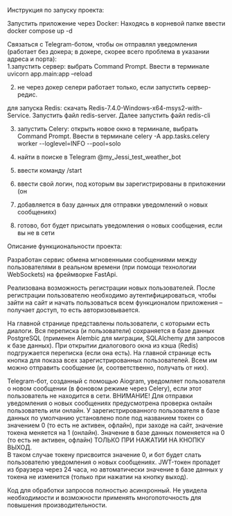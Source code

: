 Инструкция по запуску проекта: 

Запустить приложение через Docker: 
Находясь в корневой папке ввести docker compose up -d 
 
Связаться с Telegram-ботом, чтобы он отправлял уведомления (работает без докера; 
в докере, скорее всего проблема в указании адреса и порта):  
1.запустить сервер: выбрать Command Prompt. Ввести в терминале uvicorn app.main:app –reload 
 
2. не через докер селери работает только, если запустить сервер-редис.  
 
для запуска Redis: скачать Redis-7.4.0-Windows-x64-msys2-with-Service. Запустить файл redis-server. Далее запустить файл redis-cli  
 
3. запустить Celery: открыть новое окно в терминале, выбрать Command Prompt.
Ввести в терминале celery -A app.tasks.celery worker --loglevel=INFO --pool=solo 
 
4. найти в поиске в Telegram @my_Jessi_test_weather_bot 
 
5. ввести команду /start 
 
6. ввести свой логин, под которым вы зарегистрированы в приложении (он  
 
7. добавляется в базу данных для отправки уведомлений о новых сообщениях) 
 
8. готово, бот будет присылать уведомления о новых сообщения, если вы не в сети 


Описание функциональности проекта:  
 
Разработан сервис обмена мгновенными сообщениями между пользователями в реальном времени (при помощи технологии WebSockets) 
на фреймворке FastApi.  
 
Реализована возможность регистрации новых пользователей. После регистрации пользователю необходимо аутентифицироваться, 
чтобы зайти на сайт и начать пользоваться всем функционалом приложения – получает доступ, то есть авторизовывается.   
 
На главной странице представлены пользователи, с которыми есть диалоги. Вся переписка (и пользователи) сохраняется в базе 
данных PostgreSQL (применен Alembic для миграции, SQLAlchemy для запросов к базе данных). При открытии диалогового окна 
из кэша (Redis) подгружается переписка (если она есть). На главной странице есть кнопка для показа всех зарегистрированных 
пользователей. Всем им можно отправить сообщение (и, соответственно, получать от них).  
 
Telegram-бот, созданный с помощью Aiogram, уведомляет пользователя о новом сообщении (в фоновом режиме через Celery), 
если этот пользователь не находится в сети. ВНИМАНИЕ! Для отправки уведомления о новых сообщениях предусмотрена проверка 
онлайн пользователь или онлайн. У зарегистрированного пользователя в базе данных по умолчанию установлено поле под 
названием токен со значением 0 (то есть не активен, офлайн), при заходе на сайт, значение токена меняется на 1 (онлайн). 
Значение в базе данных поменяется на 0 (то есть не активен, офлайн) ТОЛЬКО ПРИ НАЖАТИИ НА КНОПКУ ВЫХОД.  
В таком случае токену присвоится значение 0, и бот будет слать пользователю уведомления о новых сообщениях. 
JWT-токен пропадет из браузера через 24 часа, но автоматически значение в базе данных у токена не изменится 
(только при нажатии на кнопку выход).  
 
Код для обработки запросов полностью асинхронный. Не увидела необходимости и возможности применять многопоточность
для повышения производительности.  
